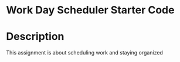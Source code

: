 # Work Day Scheduler Starter Code


# Description
This assignment is about scheduling work and staying organized
